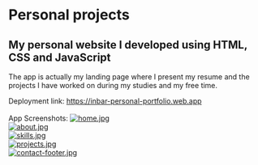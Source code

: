 # Personal projects

## My personal website I developed using HTML, CSS and JavaScript

The app is actually my landing page where I present my resume and the projects I have worked on during my studies and my free time.<br>

Deployment link: https://inbar-personal-portfolio.web.app
<br>
<br>
App Screenshots:
[![home.jpg](https://i.postimg.cc/nLpyT3HD/home.jpg)](https://postimg.cc/dhNNVmZs) <br>
[![about.jpg](https://i.postimg.cc/HkgWD4Yp/about.jpg)](https://postimg.cc/gngb3hL5) <br>
[![skills.jpg](https://i.postimg.cc/BbF3RtRL/skills.jpg)](https://postimg.cc/4HXj94fs) <br>
[![projects.jpg](https://i.postimg.cc/wBBpgwSd/projects.jpg)](https://postimg.cc/v4CjvtYP) <br>
[![contact-footer.jpg](https://i.postimg.cc/t4CfxYD3/contact-footer.jpg)](https://postimg.cc/BXkMWZrb)

